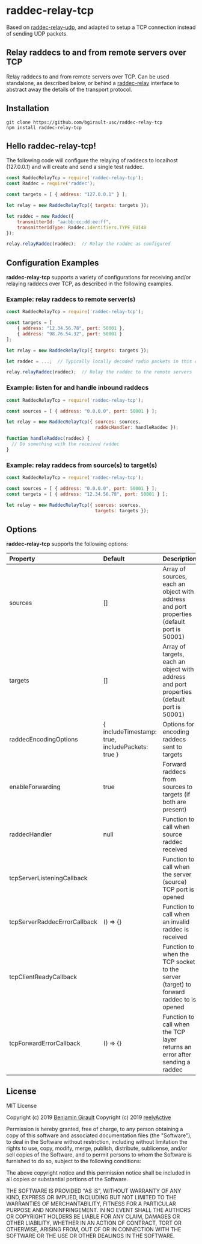 raddec-relay-tcp
================

Based on [raddec-relay-udp](https://github.com/reelyactive/raddec-relay-udp), and adapted to setup a TCP connection instead of sending UDP packets.

Relay raddecs to and from remote servers over TCP
-------------------------------------------------

Relay raddecs to and from remote servers over TCP.  Can be used standalone, as described below, or behind a [raddec-relay](https://github.com/reelyactive/raddec-relay) interface to abstract away the details of the transport protocol.


Installation
------------

    git clone https://github.com/bgirault-usc/raddec-relay-tcp
    npm install raddec-relay-tcp


Hello raddec-relay-tcp!
-----------------------

The following code will configure the relaying of raddecs to localhost (127.0.0.1) and will create and send a single test raddec.

```javascript
const RaddecRelayTcp = require('raddec-relay-tcp');
const Raddec = require('raddec');

const targets = [ { address: "127.0.0.1" } ];

let relay = new RaddecRelayTcp({ targets: targets });

let raddec = new Raddec({
    transmitterId: "aa:bb:cc:dd:ee:ff",
    transmitterIdType: Raddec.identifiers.TYPE_EUI48
});

relay.relayRaddec(raddec);  // Relay the raddec as configured
```


Configuration Examples
----------------------

__raddec-relay-tcp__ supports a variety of configurations for receiving and/or relaying raddecs over TCP, as described in the following examples.

### Example: relay raddecs to remote server(s)

```javascript
const RaddecRelayTcp = require('raddec-relay-tcp');

const targets = [
    { address: "12.34.56.78", port: 50001 },
    { address: "98.76.54.32", port: 50001 }
];

let relay = new RaddecRelayTcp({ targets: targets });

let raddec = ...;  // Typically locally decoded radio packets in this case

relay.relayRaddec(raddec);  // Relay the raddec to the remote servers
```

### Example: listen for and handle inbound raddecs

```javascript
const RaddecRelayTcp = require('raddec-relay-tcp');

const sources = [ { address: "0.0.0.0", port: 50001 } ];

let relay = new RaddecRelayTcp({ sources: sources,
                                 raddecHandler: handleRaddec });

function handleRaddec(raddec) {
  // Do something with the received raddec
}
```

### Example: relay raddecs from source(s) to target(s)

```javascript
const RaddecRelayTcp = require('raddec-relay-tcp');

const sources = [ { address: "0.0.0.0", port: 50001 } ];
const targets = [ { address: "12.34.56.78", port: 50001 } ];

let relay = new RaddecRelayTcp({ sources: sources,
                                 targets: targets });
```


Options
-------

__raddec-relay-tcp__ supports the following options:

| Property               | Default | Description                            | 
|:-----------------------|:--------|:---------------------------------------|
| sources                | []      | Array of sources, each an object with address and port properties (default port is 50001) |
| targets                | []      | Array of targets, each an object with address and port properties (default port is 50001) |
| raddecEncodingOptions  | { includeTimestamp: true, includePackets: true } | Options for encoding raddecs sent to targets |
| enableForwarding       | true    | Forward raddecs from sources to targets (if both are present) |
| raddecHandler          | null    | Function to call when source raddec received |
| tcpServerListeningCallback |     | Function to call when the server (source) TCP port is opened |
| tcpServerRaddecErrorCallback | () => {} | Function to call when an invalid raddec is received |
| tcpClientReadyCallback |         | Function to when the TCP socket to the server (target) to forward raddec to is opened |
| tcpForwardErrorCallback | () => {} | Function to call when the TCP layer returns an error after sending a raddec |


License
-------

MIT License

Copyright (c) 2019 [Benjamin Girault](https://www.benjamin-girault.com)
Copyright (c) 2019 [reelyActive](https://www.reelyactive.com)

Permission is hereby granted, free of charge, to any person obtaining a copy of this software and associated documentation files (the "Software"), to deal in the Software without restriction, including without limitation the rights to use, copy, modify, merge, publish, distribute, sublicense, and/or sell copies of the Software, and to permit persons to whom the Software is furnished to do so, subject to the following conditions:

The above copyright notice and this permission notice shall be included in all copies or substantial portions of the Software.

THE SOFTWARE IS PROVIDED "AS IS", WITHOUT WARRANTY OF ANY KIND, EXPRESS OR 
IMPLIED, INCLUDING BUT NOT LIMITED TO THE WARRANTIES OF MERCHANTABILITY, 
FITNESS FOR A PARTICULAR PURPOSE AND NONINFRINGEMENT. IN NO EVENT SHALL THE 
AUTHORS OR COPYRIGHT HOLDERS BE LIABLE FOR ANY CLAIM, DAMAGES OR OTHER 
LIABILITY, WHETHER IN AN ACTION OF CONTRACT, TORT OR OTHERWISE, ARISING FROM, 
OUT OF OR IN CONNECTION WITH THE SOFTWARE OR THE USE OR OTHER DEALINGS IN 
THE SOFTWARE.
